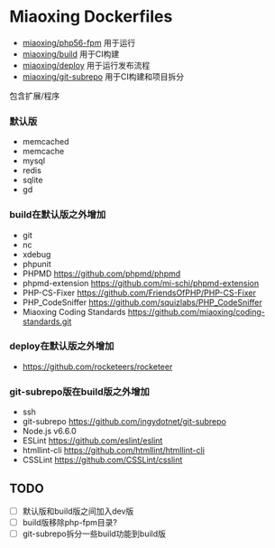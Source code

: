 # Miaoxing Dockerfiles

- [miaoxing/php56-fpm](https://github.com/miaoxing/dockerfiles/blob/master/php-fpm/Dockerfile) 用于运行
- [miaoxing/build](https://github.com/miaoxing/dockerfiles/blob/master/build/php-fpm/Dockerfile) 用于CI构建
- [miaoxing/deploy](https://github.com/miaoxing/dockerfiles/blob/master/deploy/Dockerfile) 用于运行发布流程
- [miaoxing/git-subrepo](https://github.com/miaoxing/dockerfiles/blob/master/git-subrepo/Dockerfile) 用于CI构建和项目拆分

包含扩展/程序

### 默认版

- memcached
- memcache
- mysql
- redis
- sqlite
- gd

### build在默认版之外增加

- git
- nc
- xdebug
- phpunit
- PHPMD https://github.com/phpmd/phpmd
- phpmd-extension https://github.com/mi-schi/phpmd-extension
- PHP-CS-Fixer https://github.com/FriendsOfPHP/PHP-CS-Fixer
- PHP_CodeSniffer https://github.com/squizlabs/PHP_CodeSniffer
- Miaoxing Coding Standards https://github.com/miaoxing/coding-standards.git

### deploy在默认版之外增加

- https://github.com/rocketeers/rocketeer

### git-subrepo版在build版之外增加

- ssh
- git-subrepo https://github.com/ingydotnet/git-subrepo
- Node.js v6.6.0
- ESLint https://github.com/eslint/eslint
- htmllint-cli https://github.com/htmllint/htmllint-cli
- CSSLint https://github.com/CSSLint/csslint

## TODO

- [ ] 默认版和build版之间加入dev版
- [ ] build版移除php-fpm目录?
- [ ] git-subrepo拆分一些build功能到build版